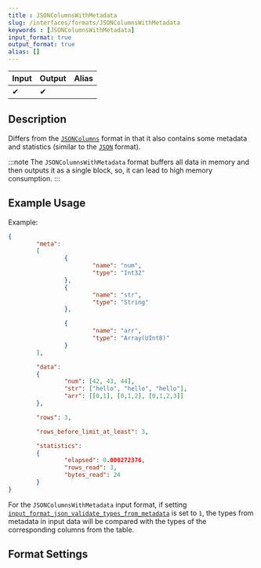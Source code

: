```yaml
---
title : JSONColumnsWithMetadata
slug: /interfaces/formats/JSONColumnsWithMetadata
keywords : [JSONColumnsWithMetadata]
input_format: true
output_format: true
alias: []
---
```


| Input | Output | Alias |
|-------|--------|-------|
| ✔     | ✔      |       |

## Description

Differs from the [`JSONColumns`](./JSONColumns.md) format in that it also contains some metadata and statistics (similar to the [`JSON`](./JSON.md) format).

:::note
The `JSONColumnsWithMetadata` format buffers all data in memory and then outputs it as a single block, so, it can lead to high memory consumption.
:::

## Example Usage

Example:

```json
{
        "meta":
        [
                {
                        "name": "num",
                        "type": "Int32"
                },
                {
                        "name": "str",
                        "type": "String"
                },

                {
                        "name": "arr",
                        "type": "Array(UInt8)"
                }
        ],

        "data":
        {
                "num": [42, 43, 44],
                "str": ["hello", "hello", "hello"],
                "arr": [[0,1], [0,1,2], [0,1,2,3]]
        },

        "rows": 3,

        "rows_before_limit_at_least": 3,

        "statistics":
        {
                "elapsed": 0.000272376,
                "rows_read": 3,
                "bytes_read": 24
        }
}
```

For the `JSONColumnsWithMetadata` input format, if setting [`input_format_json_validate_types_from_metadata`](/docs/operations/settings/settings-formats.md/#input_format_json_validate_types_from_metadata) is set to `1`,
the types from metadata in input data will be compared with the types of the corresponding columns from the table.

## Format Settings